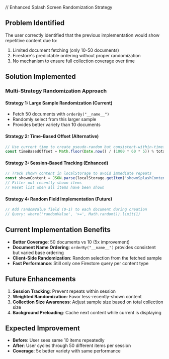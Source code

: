 // Enhanced Splash Screen Randomization Strategy

## Problem Identified
The user correctly identified that the previous implementation would show repetitive content due to:
1. Limited document fetching (only 10-50 documents)
2. Firestore's predictable ordering without proper randomization
3. No mechanism to ensure full collection coverage over time

## Solution Implemented

### Multi-Strategy Randomization Approach

#### Strategy 1: Large Sample Randomization (Current)
- Fetch 50 documents with `orderBy("__name__")` 
- Randomly select from this larger sample
- Provides better variety than 10 documents

#### Strategy 2: Time-Based Offset (Alternative)
```javascript
// Use current time to create pseudo-random but consistent-within-timeframe selection
const timeBasedOffset = Math.floor(Date.now() / (1000 * 60 * 5)) % totalDocs; // Changes every 5 minutes
```

#### Strategy 3: Session-Based Tracking (Enhanced)
```javascript
// Track shown content in localStorage to avoid immediate repeats
const shownContent = JSON.parse(localStorage.getItem('shownSplashContent') || '[]');
// Filter out recently shown items
// Reset list when all items have been shown
```

#### Strategy 4: Random Field Implementation (Future)
```javascript
// Add randomValue field (0-1) to each document during creation
// Query: where('randomValue', '>=', Math.random()).limit(1)
```

## Current Implementation Benefits
- **Better Coverage**: 50 documents vs 10 (5x improvement)
- **Document Name Ordering**: `orderBy("__name__")` provides consistent but varied base ordering
- **Client-Side Randomization**: Random selection from the fetched sample
- **Fast Performance**: Still only one Firestore query per content type

## Future Enhancements
1. **Session Tracking**: Prevent repeats within session
2. **Weighted Randomization**: Favor less-recently-shown content
3. **Collection Size Awareness**: Adjust sample size based on total collection size
4. **Background Preloading**: Cache next content while current is displaying

## Expected Improvement
- **Before**: User sees same 10 items repeatedly
- **After**: User cycles through 50 different items per session
- **Coverage**: 5x better variety with same performance
